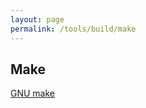 ```yaml
---
layout: page
permalink: /tools/build/make
---
```


## Make

[GNU make](https://www.gnu.org/software/make/manual/make.html)

### 
